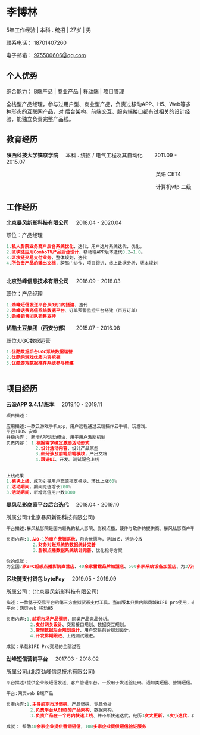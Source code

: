 # 李博林

5年工作经验 | 本科 . 统招 | 27岁 | 男 

联系电话： 18701407260 

电子邮箱： 975500606@qq.com 

## 个人优势

综合能力： B端产品 | 商业产品 | 移动端 | 项目管理 

全栈型产品经理，参与过用户型、商业型产品，负责过移动APP、H5、Web等多种形态的互联网产品，对 后台架构、前端交互、服务端接口都有过相关的设计经验，能独立负责完整产品线。 

## 教育经历

**陕西科技大学镐京学院**  &nbsp;&nbsp;&nbsp;&nbsp;本科 . 统招 / 电气工程及其自动化 &nbsp;&nbsp;&nbsp;&nbsp;&nbsp;&nbsp;&nbsp;2011.09 - 2015.07

  &nbsp;&nbsp;&nbsp;&nbsp;&nbsp;&nbsp; &nbsp;&nbsp;&nbsp;&nbsp;&nbsp;&nbsp;&nbsp; &nbsp;&nbsp;&nbsp;&nbsp;&nbsp;&nbsp;&nbsp; &nbsp;&nbsp;&nbsp;&nbsp;&nbsp;&nbsp;&nbsp; &nbsp;&nbsp;&nbsp;&nbsp;&nbsp;&nbsp;&nbsp; &nbsp;&nbsp;&nbsp;&nbsp;&nbsp;&nbsp;&nbsp; &nbsp;&nbsp;&nbsp;&nbsp;&nbsp;&nbsp;&nbsp; &nbsp;&nbsp;&nbsp;&nbsp;&nbsp;&nbsp;&nbsp; &nbsp;&nbsp;&nbsp;&nbsp;&nbsp;&nbsp;&nbsp;
  &nbsp;&nbsp;&nbsp;&nbsp;&nbsp;&nbsp;&nbsp; &nbsp;&nbsp;&nbsp;&nbsp;&nbsp;&nbsp;&nbsp; &nbsp;&nbsp;&nbsp;&nbsp;&nbsp;&nbsp;&nbsp; &nbsp;&nbsp;&nbsp;&nbsp;&nbsp;&nbsp;&nbsp;英语 CET4

  &nbsp;&nbsp;&nbsp;&nbsp;&nbsp;&nbsp; &nbsp;&nbsp;&nbsp;&nbsp;&nbsp;&nbsp;&nbsp; &nbsp;&nbsp;&nbsp;&nbsp;&nbsp;&nbsp;&nbsp; &nbsp;&nbsp;&nbsp;&nbsp;&nbsp;&nbsp;&nbsp; &nbsp;&nbsp;&nbsp;&nbsp;&nbsp;&nbsp;&nbsp; &nbsp;&nbsp;&nbsp;&nbsp;&nbsp;&nbsp;&nbsp; &nbsp;&nbsp;&nbsp;&nbsp;&nbsp;&nbsp;&nbsp; &nbsp;&nbsp;&nbsp;&nbsp;&nbsp;&nbsp;&nbsp; &nbsp;&nbsp;&nbsp;&nbsp;&nbsp;&nbsp;&nbsp;
  &nbsp;&nbsp;&nbsp;&nbsp;&nbsp;&nbsp;&nbsp; &nbsp;&nbsp;&nbsp;&nbsp;&nbsp;&nbsp;&nbsp; &nbsp;&nbsp;&nbsp;&nbsp;&nbsp;&nbsp;&nbsp; &nbsp;&nbsp;&nbsp;&nbsp;&nbsp;&nbsp;&nbsp;计算机vfp 二级 

## 工作经历 

**北京暴风新影科技有限公司**  &nbsp;&nbsp;&nbsp;&nbsp;2018.04 - 2020.04 

职位：产品经理 


```python
1.私人影院业务商户后台系统优化，迭代，用户选片系统迭代，优化。
2.区块链应用ComboTV产品后台设计、移动端APP版本迭代0.2—1.0。  
3.区块链交易支付业务，整体规划，迭代  
4.所负责产品的输出文档，跨部门协作，项目跟进，线上数据分析，版本规划  
 
```

**北京劲峰信息技术有限公司**  &nbsp;&nbsp;&nbsp;&nbsp;2016.09 - 2018.03  

职位：产品经理 


```python
1.劲峰短信发送平台从0到1的搭建、迭代  
2.劲峰话费充值系统数据平台、订单预警监控平台搭建（百万订单）  
3.劲峰销售团队销售支持 
```

**优酷土豆集团（西安分部）**  &nbsp;&nbsp;&nbsp;&nbsp;2015.07 - 2016.08

职位:UGC数据运营 


```python
1.优酷数据后台UGC系统数据运营
2.优酷网游戏优质内容挖掘
3.优酷游戏数据推荐系统参与搭建  
 
```

## 项目经历 

**云派APP 3.4.1.1版本** &nbsp;&nbsp;&nbsp;&nbsp;2019.10 - 2019.11 


```python
项目描述：  

应用描述:一款云游戏手机app，用户远程通过云端操作云手机，玩游戏。 
平台:IOS 安卓 
升级内容： 新增APP活动模块，用于用户激励机制 
负责内容： 1.根据需求确定激励活动形式 
           2.设计活动内容，设计产品原型 
           3.细分涉及前端后端模块，产出文档 
           4.跟进UI、开发、测试配合上线 

  
上线成果  
1.模块上线，成功引导用户充值指定模块，环比上涨60% 
2.活动期间，期间充值增长200% 
3.活动期间，新增充值用户数1000 
```

**暴风私影商家平台后台迭代** &nbsp;&nbsp;&nbsp;&nbsp;2018.04 - 2019.10  

所属公司:(北京暴风新影科技有限公司) 


```python
平台描述:暴风私影院是国内领先的私人影院、影视点播，硬件与软件的提供商。暴风私影商户平台为商家提 供影院管理，营销管理，财务管理的服务后台。 

负责内容:1.从0-1的商户营销系统，包含优惠券，活动H5，活动投放                  
          2.财务对账系统的数据统计完善                  
          3.影视点播数据系统统计完善，优化指导方案 

你的成就：  
为全国7家BFC超感点播影院直营店、40余家雷霆品牌加盟店、500多家系统设备加盟店、为3万多间电影 主题酒店提供商户服务。
```

**区块链支付钱包 bytePay** &nbsp;&nbsp;&nbsp;&nbsp;2019.05 - 2019.09  

所属公司：(北京暴风新影科技有限公司) 


```python
描述：一款基于交易平台的第三方虚拟货币支付工具。当前版本只供内部商城BIFI pro使用，未来将对外开 放，拓展支持全币种支付。 
平台：网页web 移动H5 

负责内容:1.前期市场产品调研，同类产品竞品分析。 
         2.支付网关设计、交易接口规划、数据交互规划。 
         3.管理数据后台规划设计、用户交易前台规划设计。 
         4.开发排期跟进、上线测试跟进。 
 
成就：承载BIFI Pro交易的全部过程 
```

**劲峰短信营销平台** &nbsp;&nbsp;&nbsp;&nbsp;2017.03 - 2018.02   

所属公司:(北京劲峰信息技术有限公司)


```python
平台描述:提供企业级短信发送、客户管理平台。一般用于发送验证码、通知类短信、营销短信。 

平台:网页web B端产品 

负责内容:1.主导前期市场调研、产品调研、竞品分析 
         2.负责平台从0到1的产品架构、数据架构。 
         3.负责产品在一个月内快速上线、并不断快速迭代，经历3次大更新，9次小迭代，功能全部完善。 
  
成就： 帮助40余家企业提供营销短信，100多家企业提供短信验证服务 
```
